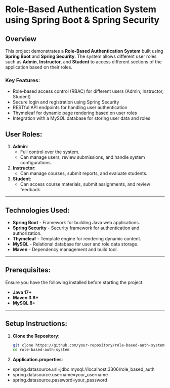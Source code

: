 # Role-Based Authentication System using Spring Boot & Spring Security

## Overview
This project demonstrates a **Role-Based Authentication System** built using **Spring Boot** and **Spring Security**. The system allows different user roles such as **Admin**, **Instructor**, and **Student** to access different sections of the application based on their roles.

### Key Features:
- Role-based access control (RBAC) for different users (Admin, Instructor, Student)
- Secure login and registration using Spring Security
- RESTful API endpoints for handling user authentication
- Thymeleaf for dynamic page rendering based on user roles
- Integration with a MySQL database for storing user data and roles

## User Roles:
1. **Admin**:
   - Full control over the system.
   - Can manage users, review submissions, and handle system configurations.
2. **Instructor**:
   - Can manage courses, submit reports, and evaluate students.
3. **Student**:
   - Can access course materials, submit assignments, and review feedback.

---

## Technologies Used:
- **Spring Boot** - Framework for building Java web applications.
- **Spring Security** - Security framework for authentication and authorization.
- **Thymeleaf** - Template engine for rendering dynamic content.
- **MySQL** - Relational database for user and role data storage.
- **Maven** - Dependency management and build tool.

---

## Prerequisites:
Ensure you have the following installed before starting the project:
- **Java 17+**
- **Maven 3.8+**
- **MySQL 8+**

---

## Setup Instructions:

1. **Clone the Repository**:
   ```bash
   git clone https://github.com/your-repository/role-based-auth-system.git
   cd role-based-auth-system
   
2. **Application.properties**:
- spring.datasource.url=jdbc:mysql://localhost:3306/role_based_auth
- spring.datasource.username=your_username
- spring.datasource.password=your_password

